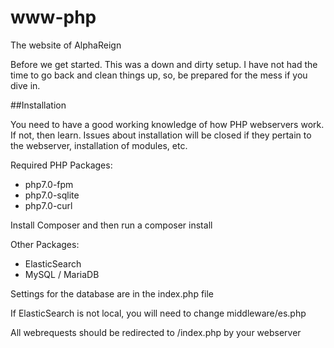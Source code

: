 # www-php
The website of AlphaReign

Before we get started.  This was a down and dirty setup.  I have not had the time to go back and clean things up, so, be prepared for the mess if you dive in.


##Installation

You need to have a good working knowledge of how PHP webservers work.  If not, then learn.  Issues about installation will be closed if they pertain to the webserver, installation of modules, etc.

Required PHP Packages:

* php7.0-fpm
* php7.0-sqlite
* php7.0-curl

Install Composer and then run a composer install

Other Packages:

* ElasticSearch
* MySQL / MariaDB

Settings for the database are in the index.php file

If ElasticSearch is not local, you will need to change middleware/es.php


All webrequests should be redirected to /index.php by your webserver
